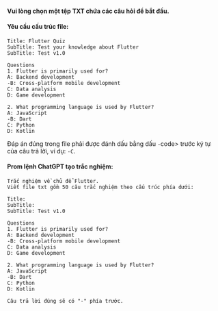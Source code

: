 #### Vui lòng chọn một tệp TXT chứa các câu hỏi để bắt đầu.
#### Yêu cầu cấu trúc file:
```
Title: Flutter Quiz
SubTitle: Test your knowledge about Flutter
SubTitle: Test v1.0

Questions
1. Flutter is primarily used for?
A: Backend development
-B: Cross-platform mobile development
C: Data analysis
D: Game development

2. What programming language is used by Flutter?
A: JavaScript
-B: Dart
C: Python
D: Kotlin
```

<p>Đáp án đúng trong file phải được đánh dấu bằng dấu <code>-</code>code> trước ký tự của câu trả lời, ví dụ: <code>-C</code>.</p>

#### Prom lệnh ChatGPT tạo trắc nghiệm:
```
Trắc nghiệm về chủ để Flutter.
Viết file txt gồm 50 câu trắc nghiệm theo cấu trúc phía dưới:

Title: 
SubTitle: 
SubTitle: Test v1.0

Questions
1. Flutter is primarily used for?
A: Backend development
-B: Cross-platform mobile development
C: Data analysis
D: Game development

2. What programming language is used by Flutter?
A: JavaScript
-B: Dart
C: Python
D: Kotlin

Câu trả lời đúng sẽ có "-" phía trước.
```

